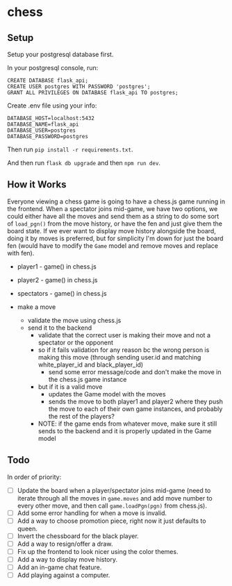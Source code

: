 # chess

## Setup
Setup your postgresql database first.

In your postgresql console, run:
```
CREATE DATABASE flask_api;
CREATE USER postgres WITH PASSWORD 'postgres';
GRANT ALL PRIVILEGES ON DATABASE flask_api TO postgres;
```

Create .env file using your info:
```
DATABASE_HOST=localhost:5432
DATABASE_NAME=flask_api
DATABASE_USER=postgres
DATABASE_PASSWORD=postgres
```

Then run `pip install -r requirements.txt`.

And then run `flask db upgrade` and then `npm run dev`.

## How it Works

Everyone viewing a chess game is going to have a chess.js game running in the frontend. When a spectator joins mid-game, we have two options, we could either have all the moves and send them as a string to do some sort of `load_pgn()` from the move history, or have the fen and just give them the board state. If we ever want to display move history alongside the board, doing it by moves is preferred, but for simplicity I'm down for just the board fen (would have to modify the `Game` model and remove moves and replace with fen).
- player1 - game() in chess.js
- player2 - game() in chess.js
- spectators - game() in chess.js


- make a move
    - validate the move using chess.js
    - send it to the backend
        - validate that the correct user is making their move and not a spectator or the opponent
        - so if it fails validation for any reason bc the wrong person is making this move (through sending user.id and matching white_player_id and black_player_id)
            - send some error message/code and don't make the move in the chess.js game instance 
        - but if it is a valid move
            - updates the Game model with the moves
            - sends the move to both player1 and player2 where they push the move to each of their own game instances, and probably the rest of the players? 
        - NOTE: if the game ends from whatever move, make sure it still sends to the backend and it is properly updated in the Game model

## Todo
In order of priority:
- [ ] Update the board when a player/spectator joins mid-game (need to iterate through all the moves in `game.moves` and add move number to every other move, and then call `game.loadPgn(pgn)` from chess.js).
- [ ] Add some error handling for when a move is invalid.
- [ ] Add a way to choose promotion piece, right now it just defaults to queen.
- [ ] Invert the chessboard for the black player.
- [ ] Add a way to resign/offer a draw.
- [ ] Fix up the frontend to look nicer using the color themes.
- [ ] Add a way to display move history.
- [ ] Add an in-game chat feature.
- [ ] Add playing against a computer.
